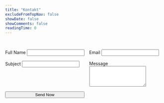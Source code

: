 ```yaml
---
title: "Kontakt"
excludeFromTopNav: false
showDate: false
showComments: false
readingTime: 0
---
```


<form action="https://formspree.io/f/myyvjzzp" method="post">
    <div>
        <label for="name">Full Name</label>
        <input type="text" id="name" name="name" required="">
    </div>
    <div>
        <label for="email">Email</label>
        <input type="email" id="email" name="email" required="">
    </div>
    <div>
        <label for="subject">Subject</label>
        <input type="text" id="subject" name="subject" required="">
    </div>
    <div>
        <label for="message">Message</label>
        <textarea id="message" rows="4" name="message" required=""></textarea>
    </div>
    <button type="submit" aria-label="Send Message">
        Send Now
    </button>
</form>
<style>
  form {
    display: grid;
    grid-template-columns: max-content 1fr;
    grid-gap: 1rem;
    text-align: left;
    padding: 2rem 0;
    margin: 0;
  }
</style>
